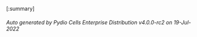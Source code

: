






[:summary]

###### Auto generated by Pydio Cells Enterprise Distribution v4.0.0-rc2 on 19-Jul-2022
